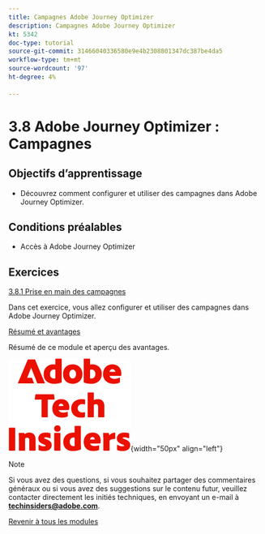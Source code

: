 ```yaml
---
title: Campagnes Adobe Journey Optimizer
description: Campagnes Adobe Journey Optimizer
kt: 5342
doc-type: tutorial
source-git-commit: 31466040336580e9e4b2308801347dc387be4da5
workflow-type: tm+mt
source-wordcount: '97'
ht-degree: 4%

---
```


# 3.8 Adobe Journey Optimizer : Campagnes

## Objectifs d’apprentissage

- Découvrez comment configurer et utiliser des campagnes dans Adobe Journey Optimizer.

## Conditions préalables

- Accès à Adobe Journey Optimizer

## Exercices

[3.8.1 Prise en main des campagnes](./ex1.md)

Dans cet exercice, vous allez configurer et utiliser des campagnes dans Adobe Journey Optimizer.

[Résumé et avantages](./summary.md)

Résumé de ce module et aperçu des avantages.

![Insiders de la technologie ](./../../../../assets/images/techinsiders.png){width="50px" align="left"}

>[!NOTE]
>
>Si vous avez des questions, si vous souhaitez partager des commentaires généraux ou si vous avez des suggestions sur le contenu futur, veuillez contacter directement les initiés techniques, en envoyant un e-mail à **techinsiders@adobe.com**.

[Revenir à tous les modules](./../../../../overview.md)
